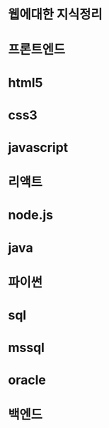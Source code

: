 # 웹에대한 지식정리 

# 프론트엔드

# html5
# css3
# javascript
# 리액트
# node.js
# java
# 파이썬

# sql
# mssql
# oracle

# 백엔드
